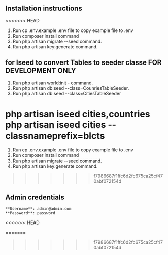 ## Installation instructions

<<<<<<< HEAD
 1.  Run cp .env.example .env file to copy example file to .env
 2.  Run composer install command
 3.  Run php artisan migrate --seed command.
 4.  Run php artisan key:generate command.

 ## for Iseed to convert Tables to seeder classe FOR DEVELOPMENT ONLY
 1.  Run php artisan world:init - command.
 2.  Run php artisan db:seed --class=CounriesTableSeeder.
 2.  Run php artisan db:seed --class=CitiesTableSeeder

 php artisan iseed cities,countries
 php artisan iseed cities --classnameprefix=blcts
=======

 1.  Run cp .env.example .env file to copy example file to .env
 2.  Run composer install command
 3.  Run php artisan migrate --seed command.
 4.  Run php artisan key:generate command.

  
 
>>>>>>> f7986687f1ffc6d2fc675ca25cf470abf072154d

## Admin credentials

    **Username**: admin@admin.com
    **Password**: password
<<<<<<< HEAD

=======
>>>>>>> f7986687f1ffc6d2fc675ca25cf470abf072154d
